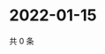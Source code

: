 # 2022-01-15

共 0 条

<!-- BEGIN WEIBO -->
<!-- 最后更新时间 Sat Jan 15 2022 12:20:14 GMT+0800 (China Standard Time) -->

<!-- END WEIBO -->
